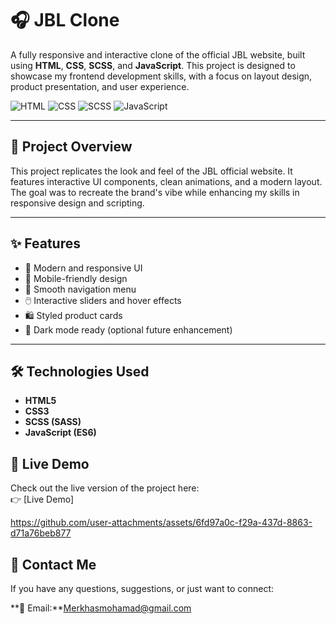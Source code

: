 # 🎧 JBL Clone

A fully responsive and interactive clone of the official JBL website, built using **HTML**, **CSS**, **SCSS**, and **JavaScript**. This project is designed to showcase my frontend development skills, with a focus on layout design, product presentation, and user experience.

![HTML](https://img.shields.io/badge/HTML5-E34F26?style=for-the-badge&logo=html5&logoColor=white)
![CSS](https://img.shields.io/badge/CSS3-1572B6?style=for-the-badge&logo=css3&logoColor=white)
![SCSS](https://img.shields.io/badge/SCSS-CC6699?style=for-the-badge&logo=sass&logoColor=white)
![JavaScript](https://img.shields.io/badge/JavaScript-F7DF1E?style=for-the-badge&logo=javascript&logoColor=black)

---

## 📌 Project Overview

This project replicates the look and feel of the JBL official website. It features interactive UI components, clean animations, and a modern layout. The goal was to recreate the brand's vibe while enhancing my skills in responsive design and scripting.

---

## ✨ Features

- 🎨 Modern and responsive UI
- 📱 Mobile-friendly design
- 🧭 Smooth navigation menu
- 🖱️ Interactive sliders and hover effects
- 🛍️ Styled product cards
- 🌙 Dark mode ready (optional future enhancement)

---

## 🛠️ Technologies Used

- **HTML5**
- **CSS3**
- **SCSS (SASS)**
- **JavaScript (ES6)**


## 🚀 Live Demo

Check out the live version of the project here:  
👉 [Live Demo]

https://github.com/user-attachments/assets/6fd97a0c-f29a-437d-8863-d71a76beb877



## 📧 Contact Me

If you have any questions, suggestions, or just want to connect:

**📩 Email:**Merkhasmohamad@gmail.com  



